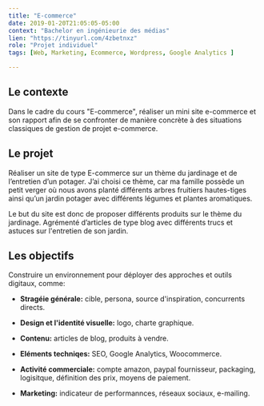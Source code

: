 ```yaml
---
title: "E-commerce"
date: 2019-01-20T21:05:05-05:00
context: "Bachelor en ingénieurie des médias"
lien: "https://tinyurl.com/4zbetnxz"
role: "Projet individuel"
tags: [Web, Marketing, Ecommerce, Wordpress, Google Analytics ]

---
```


## Le contexte
Dans le cadre du cours "E-commerce", réaliser un mini site e-commerce et son rapport afin de se confronter de manière concrète à des situations classiques de gestion de projet e-commerce.

## Le projet
Réaliser un site de type E-commerce sur un thème du jardinage et de l’entretien d’un potager. J’ai choisi ce thème, car ma famille possède un petit verger où nous avons planté différents arbres fruitiers hautes-tiges ainsi qu’un jardin potager avec différents légumes et plantes aromatiques.


Le but du site est donc de proposer différents produits sur le thème du  jardinage. Agrémenté d’articles de type blog avec différents trucs et astuces sur l'entretien de son jardin.

## Les objectifs 
Construire un environnement pour déployer des approches et outils digitaux, comme:

* **Stragéie générale:** cible, persona, source d'inspiration, concurrents directs.

* **Design et l'identité visuelle:** logo, charte graphique.

* **Contenu:** articles de blog, produits à vendre.

* **Eléments techniqes:** SEO, Google Analytics, Woocommerce.

* **Activité commerciale:** compte amazon, paypal fournisseur, packaging, logisitque, définition des prix, moyens de paiement.

* **Marketing:** indicateur de performannces, réseaux sociaux, e-mailing.
